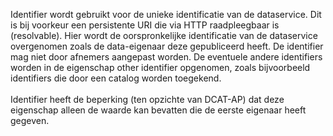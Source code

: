 Identifier wordt gebruikt voor de unieke identificatie van de dataservice. Dit is bij voorkeur een persistente URI die via HTTP raadpleegbaar is (resolvable). Hier wordt de oorspronkelijke identificatie van de dataservice overgenomen zoals de data-eigenaar deze gepubliceerd heeft. De identifier mag niet door afnemers aangepast worden.
De eventuele andere identifiers worden in de eigenschap other identifier opgenomen, zoals bijvoorbeeld identifiers die door een catalog worden toegekend.
<br/>
<br/>
Identifier heeft de beperking (ten opzichte van DCAT-AP) dat deze eigenschap alleen de waarde kan bevatten die de eerste eigenaar heeft gegeven.

